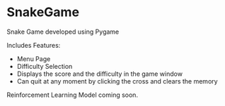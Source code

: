 # SnakeGame
Snake Game developed using Pygame

Includes Features: 
- Menu Page
- Difficulty Selection
- Displays the score and the difficulty in the game window
- Can quit at any moment by clicking the cross and clears the memory

Reinforcement Learning Model coming soon.
